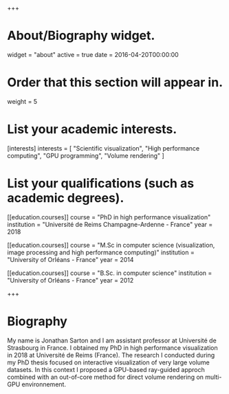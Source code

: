 +++
# About/Biography widget.
widget = "about"
active = true
date = 2016-04-20T00:00:00

# Order that this section will appear in.
weight = 5

# List your academic interests.
[interests]
  interests = [
    "Scientific visualization",
    "High performance computing",
    "GPU programming",
    "Volume rendering"
  ]

# List your qualifications (such as academic degrees).
[[education.courses]]
  course = "PhD in high performance visualization"
  institution = "Université de Reims Champagne-Ardenne - France"
  year = 2018

[[education.courses]]
  course = "M.Sc in computer science (visualization, image processing and high performance computing)"
  institution = "University of Orléans - France"
  year = 2014

[[education.courses]]
  course = "B.Sc. in computer science"
  institution = "University of Orléans - France"
  year = 2012
 
+++

# Biography

My name is Jonathan Sarton and I am assistant professor at Université de Strasbourg in France.
I obtained my PhD in high performance visualization in 2018 at Université de Reims (France). The research I conducted during my PhD thesis focused on interactive visualization of very large volume datasets. In this context I proposed a GPU-based ray-guided approch combined with an out-of-core method for direct volume rendering on multi-GPU environnement. 


